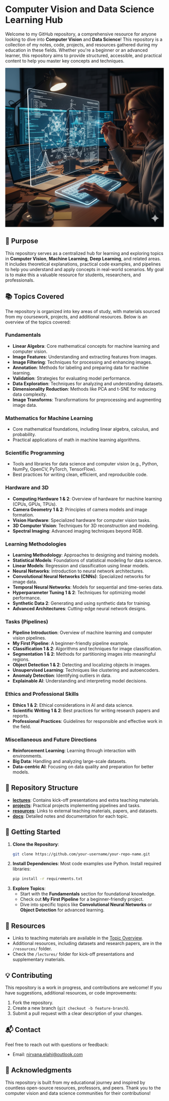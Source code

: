 # Computer Vision and Data Science Learning Hub

Welcome to my GitHub repository, a comprehensive resource for anyone looking to dive into **Computer Vision** and **Data Science**! This repository is a collection of my notes, code, projects, and resources gathered during my education in these fields. Whether you're a beginner or an advanced learner, this repository aims to provide structured, accessible, and practical content to help you master key concepts and techniques.

![Computer vision and Data science](https://github.com/ties2/ComputerVision-DataScience-Master/blob/main/CV.png)

## 🎯 Purpose
This repository serves as a centralized hub for learning and exploring topics in **Computer Vision**, **Machine Learning**, **Deep Learning**, and related areas. It includes theoretical explanations, practical code examples, and pipelines to help you understand and apply concepts in real-world scenarios. My goal is to make this a valuable resource for students, researchers, and professionals.

## 📚 Topics Covered
The repository is organized into key areas of study, with materials sourced from my coursework, projects, and additional resources. Below is an overview of the topics covered:

### Fundamentals
- **Linear Algebra**: Core mathematical concepts for machine learning and computer vision.
- **Image Features**: Understanding and extracting features from images.
- **Image Filtering**: Techniques for processing and enhancing images.
- **Annotation**: Methods for labeling and preparing data for machine learning.
- **Validation**: Strategies for evaluating model performance.
- **Data Exploration**: Techniques for analyzing and understanding datasets.
- **Dimensionality Reduction**: Methods like PCA and t-SNE for reducing data complexity.
- **Image Transforms**: Transformations for preprocessing and augmenting image data.

### Mathematics for Machine Learning
- Core mathematical foundations, including linear algebra, calculus, and probability.
- Practical applications of math in machine learning algorithms.

### Scientific Programming
- Tools and libraries for data science and computer vision (e.g., Python, NumPy, OpenCV, PyTorch, TensorFlow).
- Best practices for writing clean, efficient, and reproducible code.

### Hardware and 3D
- **Computing Hardware 1 & 2**: Overview of hardware for machine learning (CPUs, GPUs, TPUs).
- **Camera Geometry 1 & 2**: Principles of camera models and image formation.
- **Vision Hardware**: Specialized hardware for computer vision tasks.
- **3D Computer Vision**: Techniques for 3D reconstruction and modeling.
- **Spectral Imaging**: Advanced imaging techniques beyond RGB.

### Learning Methodologies
- **Learning Methodology**: Approaches to designing and training models.
- **Statistical Models**: Foundations of statistical modeling for data science.
- **Linear Models**: Regression and classification using linear models.
- **Neural Networks**: Introduction to neural network architectures.
- **Convolutional Neural Networks (CNNs)**: Specialized networks for image data.
- **Temporal Neural Networks**: Models for sequential and time-series data.
- **Hyperparameter Tuning 1 & 2**: Techniques for optimizing model performance.
- **Synthetic Data 2**: Generating and using synthetic data for training.
- **Advanced Architectures**: Cutting-edge neural network designs.

### Tasks (Pipelines)
- **Pipeline Introduction**: Overview of machine learning and computer vision pipelines.
- **My First Pipeline**: A beginner-friendly pipeline example.
- **Classification 1 & 2**: Algorithms and techniques for image classification.
- **Segmentation 1 & 2**: Methods for partitioning images into meaningful regions.
- **Object Detection 1 & 2**: Detecting and localizing objects in images.
- **Unsupervised Learning**: Techniques like clustering and autoencoders.
- **Anomaly Detection**: Identifying outliers in data.
- **Explainable AI**: Understanding and interpreting model decisions.

### Ethics and Professional Skills
- **Ethics 1 & 2**: Ethical considerations in AI and data science.
- **Scientific Writing 1 & 2**: Best practices for writing research papers and reports.
- **Professional Practices**: Guidelines for responsible and effective work in the field.

### Miscellaneous and Future Directions
- **Reinforcement Learning**: Learning through interaction with environments.
- **Big Data**: Handling and analyzing large-scale datasets.
- **Data-centric AI**: Focusing on data quality and preparation for better models.

## 📂 Repository Structure
- **[lectures](https://github.com/ties2/ComputerVision-DataScience-Master/tree/main/lectures)**: Contains kick-off presentations and extra teaching materials.
- **[projects](https://github.com/ties2/ComputerVision-DataScience-Master/tree/main/project)**: Practical projects implementing pipelines and tasks.
- **[resources](https://github.com/ties2/ComputerVision-DataScience-Master/tree/main/resources)**: Links to external teaching materials, papers, and datasets.
- **[docs](https://github.com/ties2/ComputerVision-DataScience-Master/tree/main/docs)**: Detailed notes and documentation for each topic.

## 🚀 Getting Started
1. **Clone the Repository**:
   ```bash
   git clone https://github.com/your-username/your-repo-name.git
   ```
2. **Install Dependencies**:
   Most code examples use Python. Install required libraries:
   ```bash
   pip install -r requirements.txt
   ```
3. **Explore Topics**:
   - Start with the **Fundamentals** section for foundational knowledge.
   - Check out **My First Pipeline** for a beginner-friendly project.
   - Dive into specific topics like **Convolutional Neural Networks** or **Object Detection** for advanced learning.

## 🔗 Resources
- Links to teaching materials are available in the [Topic Overview](resources/topic-overview.md).
- Additional resources, including datasets and research papers, are in the `/resources/` folder.
- Check the `/lectures/` folder for kick-off presentations and supplementary materials.

## 💡 Contributing
This repository is a work in progress, and contributions are welcome! If you have suggestions, additional resources, or code improvements:
1. Fork the repository.
2. Create a new branch (`git checkout -b feature-branch`).
3. Submit a pull request with a clear description of your changes.

## 📬 Contact
Feel free to reach out with questions or feedback:
- Email: [nirvana.elahi@outlook.com](mailto:nirvana.elahi@outlook.com)

## 🙏 Acknowledgments
This repository is built from my educational journey and inspired by countless open-source resources, professors, and peers. Thank you to the computer vision and data science communities for their contributions!
